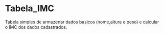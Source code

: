 # Tabela_IMC
Tabela simples de armazenar dados basicos (nome,altura e peso) e calcular o IMC dos dados cadastrados.
